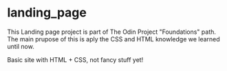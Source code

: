 # landing_page
This Landing page project is part of The Odin Project "Foundations" path. The main prupose of this is aply the CSS and HTML knowledge we learned until now.

Basic site with HTML + CSS, not fancy stuff yet!